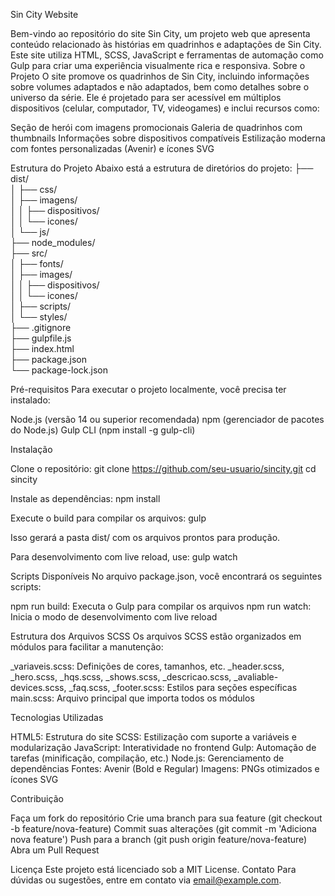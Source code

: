 Sin City Website

Bem-vindo ao repositório do site Sin City, um projeto web que apresenta conteúdo relacionado às histórias em quadrinhos e adaptações de Sin City. Este site utiliza HTML, SCSS, JavaScript e ferramentas de automação como Gulp para criar uma experiência visualmente rica e responsiva.
Sobre o Projeto
O site promove os quadrinhos de Sin City, incluindo informações sobre volumes adaptados e não adaptados, bem como detalhes sobre o universo da série. Ele é projetado para ser acessível em múltiplos dispositivos (celular, computador, TV, videogames) e inclui recursos como:

Seção de herói com imagens promocionais
Galeria de quadrinhos com thumbnails
Informações sobre dispositivos compatíveis
Estilização moderna com fontes personalizadas (Avenir) e ícones SVG

Estrutura do Projeto
Abaixo está a estrutura de diretórios do projeto:
├── dist/                   
│   ├── css/                
│   ├── imagens/             
│   │   ├── dispositivos/    
│   │   └── icones/          
│   └── js/                  
├── node_modules/            
├── src/                   
│   ├── fonts/              
│   ├── images/             
│   │   ├── dispositivos/    
│   │   └── icones/         
│   ├── scripts/            
│   └── styles/             
├── .gitignore              
├── gulpfile.js              
├── index.html              
├── package.json            
└── package-lock.json        
               

Pré-requisitos
Para executar o projeto localmente, você precisa ter instalado:

Node.js (versão 14 ou superior recomendada)
npm (gerenciador de pacotes do Node.js)
Gulp CLI (npm install -g gulp-cli)

Instalação

Clone o repositório:
git clone https://github.com/seu-usuario/sincity.git
cd sincity


Instale as dependências:
npm install


Execute o build para compilar os arquivos:
gulp

Isso gerará a pasta dist/ com os arquivos prontos para produção.

Para desenvolvimento com live reload, use:
gulp watch



Scripts Disponíveis
No arquivo package.json, você encontrará os seguintes scripts:

npm run build: Executa o Gulp para compilar os arquivos
npm run watch: Inicia o modo de desenvolvimento com live reload

Estrutura dos Arquivos SCSS
Os arquivos SCSS estão organizados em módulos para facilitar a manutenção:

_variaveis.scss: Definições de cores, tamanhos, etc.
_header.scss, _hero.scss, _hqs.scss, _shows.scss, _descricao.scss, _avaliable-devices.scss, _faq.scss, _footer.scss: Estilos para seções específicas
main.scss: Arquivo principal que importa todos os módulos

Tecnologias Utilizadas

HTML5: Estrutura do site
SCSS: Estilização com suporte a variáveis e modularização
JavaScript: Interatividade no frontend
Gulp: Automação de tarefas (minificação, compilação, etc.)
Node.js: Gerenciamento de dependências
Fontes: Avenir (Bold e Regular)
Imagens: PNGs otimizados e ícones SVG

Contribuição

Faça um fork do repositório
Crie uma branch para sua feature (git checkout -b feature/nova-feature)
Commit suas alterações (git commit -m 'Adiciona nova feature')
Push para a branch (git push origin feature/nova-feature)
Abra um Pull Request

Licença
Este projeto está licenciado sob a MIT License.
Contato
Para dúvidas ou sugestões, entre em contato via email@example.com.
